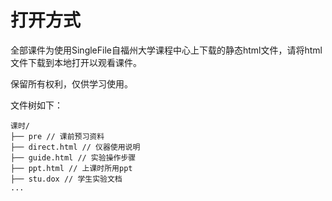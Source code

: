 # 打开方式

全部课件为使用SingleFile自福州大学课程中心上下载的静态html文件，请将html文件下载到本地打开以观看课件。

保留所有权利，仅供学习使用。

文件树如下：

```text
课时/
├── pre // 课前预习资料
├── direct.html // 仪器使用说明
├── guide.html // 实验操作步骤
├── ppt.html // 上课时所用ppt
├── stu.dox // 学生实验文档
...
```
